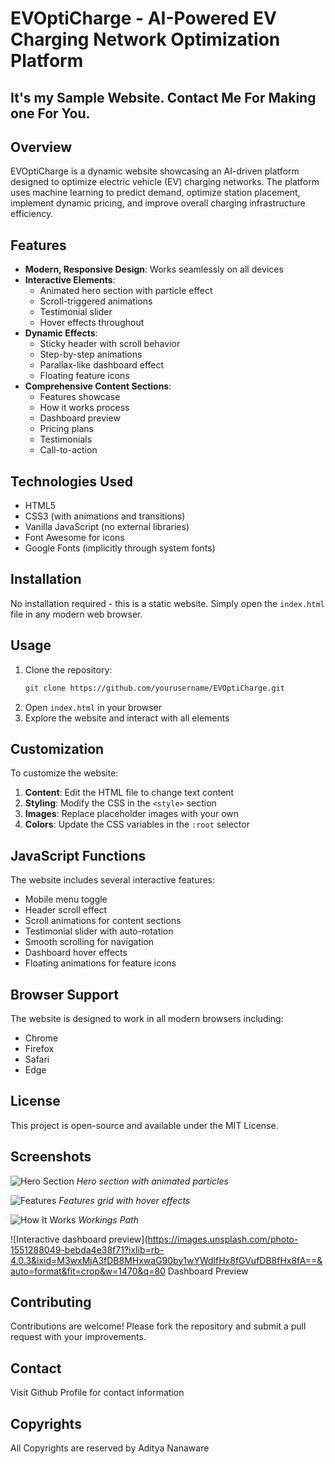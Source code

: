 # EVOptiCharge - AI-Powered EV Charging Network Optimization Platform

## It's my Sample Website. Contact Me For Making one For You.

## Overview

EVOptiCharge is a dynamic website showcasing an AI-driven platform designed to optimize electric vehicle (EV) charging networks. The platform uses machine learning to predict demand, optimize station placement, implement dynamic pricing, and improve overall charging infrastructure efficiency.

## Features

- **Modern, Responsive Design**: Works seamlessly on all devices
- **Interactive Elements**: 
  - Animated hero section with particle effect
  - Scroll-triggered animations
  - Testimonial slider
  - Hover effects throughout
- **Dynamic Effects**:
  - Sticky header with scroll behavior
  - Step-by-step animations
  - Parallax-like dashboard effect
  - Floating feature icons
- **Comprehensive Content Sections**:
  - Features showcase
  - How it works process
  - Dashboard preview
  - Pricing plans
  - Testimonials
  - Call-to-action

## Technologies Used

- HTML5
- CSS3 (with animations and transitions)
- Vanilla JavaScript (no external libraries)
- Font Awesome for icons
- Google Fonts (implicitly through system fonts)

## Installation

No installation required - this is a static website. Simply open the `index.html` file in any modern web browser.

## Usage

1. Clone the repository:
   ```bash
   git clone https://github.com/yourusername/EVOptiCharge.git
   ```
2. Open `index.html` in your browser
3. Explore the website and interact with all elements

## Customization

To customize the website:

1. **Content**: Edit the HTML file to change text content
2. **Styling**: Modify the CSS in the `<style>` section
3. **Images**: Replace placeholder images with your own
4. **Colors**: Update the CSS variables in the `:root` selector

## JavaScript Functions

The website includes several interactive features:

- Mobile menu toggle
- Header scroll effect
- Scroll animations for content sections
- Testimonial slider with auto-rotation
- Smooth scrolling for navigation
- Dashboard hover effects
- Floating animations for feature icons

## Browser Support

The website is designed to work in all modern browsers including:
- Chrome
- Firefox
- Safari
- Edge

## License

This project is open-source and available under the MIT License.

## Screenshots

![Hero Section](https://github.com/user-attachments/assets/b68b6a62-2c22-4ffd-8a4f-56f662156560)
*Hero section with animated particles*

![Features](https://github.com/user-attachments/assets/d2e7eb8d-a3fa-401e-ad51-6a085d5cdf59)
*Features grid with hover effects*

![How It Works](https://github.com/user-attachments/assets/b5338235-80f1-490c-be49-de5d0d6f0c1d)
*Workings Path*

![Interactive dashboard preview](https://images.unsplash.com/photo-1551288049-bebda4e38f71?ixlib=rb-4.0.3&ixid=M3wxMjA3fDB8MHxwaG90by1wYWdlfHx8fGVufDB8fHx8fA==&auto=format&fit=crop&w=1470&q=80
Dashboard Preview

## Contributing

Contributions are welcome! Please fork the repository and submit a pull request with your improvements.

## Contact
Visit Github Profile for contact information

## Copyrights
All Copyrights are reserved by Aditya Nanaware
